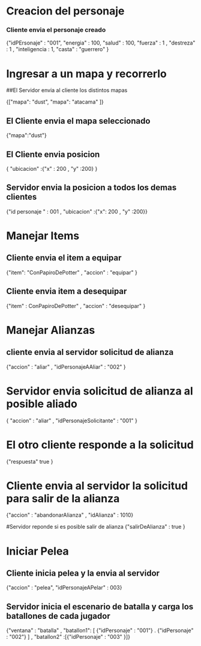 # Creacion del personaje

### Cliente envia el personaje creado 

{"idPErsonaje" : "001", "energia" : 100, "salud" : 100, "fuerza" : 1 , "destreza" : 1 , "inteligencia : 1, "casta" : "guerrero" }

# Ingresar a un mapa y recorrerlo  

##El Servidor envia al cliente los distintos mapas 

{["mapa": "dust", "mapa": "atacama" ]}

## El Cliente envia el mapa seleccionado
{"mapa":"dust"}

## El Cliente envia posicion 

{ "ubicacion" :{"x" : 200 , "y" :200} }
## Servidor envia la posicion a todos los demas clientes
{"id personaje " : 001 , "ubicacion" :{"x": 200 , "y" :200}}

# Manejar Items

## Cliente envia el item a equipar

{"item": "ConPapiroDePotter" , "accion" : "equipar" }

## Cliente envia item a desequipar

{"item" : ConPapiroDePotter" , "accion" : "desequipar" } 


# Manejar Alianzas 

## cliente envia al servidor solicitud de alianza

{"accion" : "aliar" , "idPersonajeAAliar" : "002" } 

# Servidor envia solicitud de alianza al posible aliado

{ "accion" : "aliar" , "idPersonajeSolicitante" : "001" }

# El otro cliente responde a la solicitud 
{"respuesta" true }

# Cliente envia al servidor la solicitud para salir de la alianza
{"accion" : "abandonarAlianza" , "idAlianza" : 1010}

#Servidor reponde si es posible salir de alianza
{"salirDeAlianza" : true }

# Iniciar Pelea

## Cliente inicia pelea  y la envia al servidor 

{"accion" : "pelea", "idPersonajeAPelar" : 003}

## Servidor inicia el escenario de batalla y carga los batallones de cada jugador 

{"ventana" : "batalla" , "batallon1": [ {"idPersonaje" : "001"} . {"idPersonaje" : "002"} ] , "batallon2" :[{"idPersonaje" : "003" }]} 

